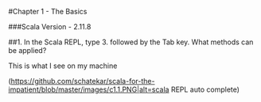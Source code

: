#Chapter 1 - The Basics

###Scala Version - 2.11.8

##1. In the Scala REPL, type 3. followed by the Tab key. What methods can be applied?

This is what I see on my machine

(https://github.com/schatekar/scala-for-the-impatient/blob/master/images/c1.1.PNG|alt=scala REPL auto complete)

